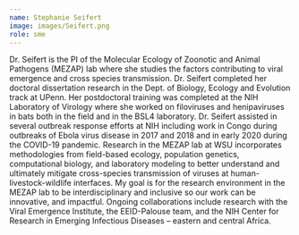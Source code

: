 ```yaml
---
name: Stephanie Seifert
image: images/Seifert.png
role: sme
---
```

 
Dr. Seifert is the PI of the Molecular Ecology of Zoonotic and Animal Pathogens (MEZAP) lab where she studies the factors contributing to viral emergence and cross species transmission. Dr. Seifert completed her doctoral dissertation research in the Dept. of Biology, Ecology and Evolution track at UPenn. Her postdoctoral training was completed at the NIH Laboratory of Virology where she worked on filoviruses and henipaviruses in bats both in the field and in the BSL4 laboratory. Dr. Seifert assisted in several outbreak response efforts at NIH including work in Congo during outbreaks of Ebola virus disease in 2017 and 2018 and in early 2020 during the COVID-19 pandemic. Research in the MEZAP lab at WSU incorporates methodologies from field-based ecology, population genetics, computational biology, and laboratory modeling to better understand and ultimately mitigate cross-species transmission of viruses at human-livestock-wildlife interfaces. My goal is for the research environment in the MEZAP lab to be interdisciplinary and inclusive so our work can be innovative, and impactful. Ongoing collaborations include research with the Viral Emergence Institute, the EEID-Palouse team, and the NIH Center for Research in Emerging Infectious Diseases – eastern and central Africa.

